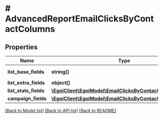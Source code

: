 # # AdvancedReportEmailClicksByContactColumns

## Properties

Name | Type | Description | Notes
------------ | ------------- | ------------- | -------------
**list_base_fields** | **string[]** | Array of base fields | 
**list_extra_fields** | **object[]** |  | 
**list_stats_fields** | [**\EgoiClient\EgoiModel\EmailClicksByContactListStatsFields**](EmailClicksByContactListStatsFields.md) |  | 
**campaign_fields** | [**\EgoiClient\EgoiModel\EmailClicksByContactCampaignFields**](EmailClicksByContactCampaignFields.md) |  | 

[[Back to Model list]](../../README.md#documentation-for-models) [[Back to API list]](../../README.md#documentation-for-api-endpoints) [[Back to README]](../../README.md)


